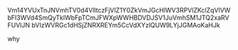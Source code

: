 Vm14YVUxTnJNVmhTV0d4VlltczFjVlZ1Y0ZkVmJGcHlWV3RPVlZKclZqVlVW
bFl3WVd4SmQyTklWbFpTCmJFWXpWWHBDVDJSV1JuVmhSM1JTQ2xaRVFUVlJN
bVIzWVRGc1dHSjZNRXREYm5CcVdXYzlQUW9LYjJGMAoKaHJk

why